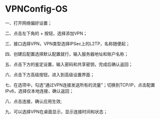 # VPNConfig-OS
一、打开网络偏好设置；
> 
二、点击左下角的 + 按钮，选择添加VPN；
> 
三、接口选择VPN，VPN类型选择IPSec上的L2TP，名称随便起；
> 
四、创建后配置选择默认配置就行，输入服务器地址和账户名称；
> 
五、点击下方的鉴定设置，输入密码和共享密钥，完成后确认返回；
> 
六、点击下方高级按钮，进入到高级设置界面；
> 
七、在选项中，勾选“通过VPN连接发送所有的流量”；切换到TCP/IP，点击配置IPv6，选择仅本地连接，确认返回；
> 
八、点击连接，确认应用生效;
> 
九、可以选择VPN在桌面显示，显示连接时间和状态；
